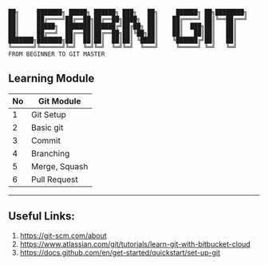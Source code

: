 
    ██╗     ███████╗ █████╗ ██████╗ ███╗   ██╗     ██████╗ ██╗████████╗
    ██║     ██╔════╝██╔══██╗██╔══██╗████╗  ██║    ██╔════╝ ██║╚══██╔══╝
    ██║     █████╗  ███████║██████╔╝██╔██╗ ██║    ██║  ███╗██║   ██║   
    ██║     ██╔══╝  ██╔══██║██╔══██╗██║╚██╗██║    ██║   ██║██║   ██║   
    ███████╗███████╗██║  ██║██║  ██║██║ ╚████║    ╚██████╔╝██║   ██║   
    ╚══════╝╚══════╝╚═╝  ╚═╝╚═╝  ╚═╝╚═╝  ╚═══╝     ╚═════╝ ╚═╝   ╚═╝   
    FROM BEGINNER TO GIT MASTER   

## Learning Module 
| No      | Git Module |
| ----------- | ----------- |
| 1      | Git Setup      |
| 2   |  Basic git         |
| 3   |  Commit      |
| 4   |  Branching       |
| 5   |  Merge, Squash        |
| 6   |  Pull Request       |

 
 ---
## Useful Links:
1. https://git-scm.com/about
2. https://www.atlassian.com/git/tutorials/learn-git-with-bitbucket-cloud
3. https://docs.github.com/en/get-started/quickstart/set-up-git


